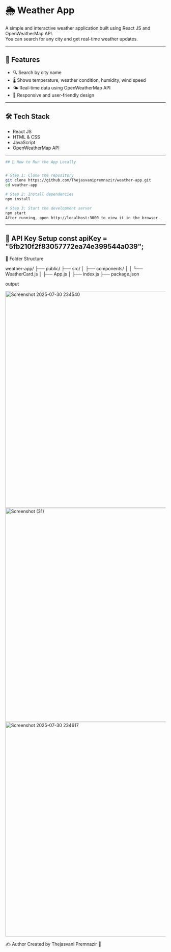# 🌦️ Weather App

A simple and interactive weather application built using React JS and OpenWeatherMap API.  
You can search for any city and get real-time weather updates.

---

## 📌 Features

- 🔍 Search by city name
- 🌡️ Shows temperature, weather condition, humidity, wind speed
- 🌤️ Real-time data using OpenWeatherMap API
- 📱 Responsive and user-friendly design

---

## 🛠️ Tech Stack

- React JS
- HTML & CSS
- JavaScript
- OpenWeatherMap API

---
```bash
## 🧪 How to Run the App Locally


# Step 1: Clone the repository
git clone https://github.com/Thejasvanipremnazir/weather-app.git
cd weather-app

# Step 2: Install dependencies
npm install

# Step 3: Start the development server
npm start
After running, open http://localhost:3000 to view it in the browser.
```
---
🔑 API Key Setup
const apiKey = "5fb210f2f83057772ea74e399544a039";
---

📁 Folder Structure

weather-app/
├── public/
├── src/
│   ├── components/
│   │   └── WeatherCard.js
│   ├── App.js
│   ├── index.js
├── package.json









output

<img width="1365" height="679" alt="Screenshot 2025-07-30 234540" src="https://github.com/user-attachments/assets/16742fb1-ca63-4a8d-9b30-5d6d39b8a41c" />
<img width="1366" height="670" alt="Screenshot (31)" src="https://github.com/user-attachments/assets/8ea96fa2-ac84-4494-bc3a-bb30fcf74368" />
<img width="1365" height="672" alt="Screenshot 2025-07-30 234617" src="https://github.com/user-attachments/assets/dd03864d-d6fa-4c23-a078-7f2bca2074ca" />


✍️ Author
Created by Thejasvani Premnazir 💙



